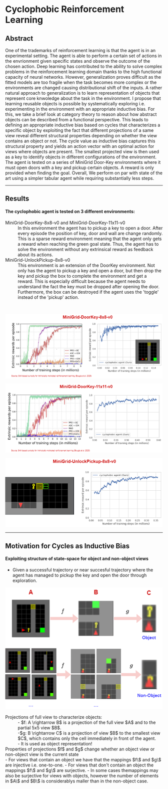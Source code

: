 # Cyclophobic Reinforcement Learning

## Abstract

One of the trademarks of reinforcement learning is that the agent is in an experimental setting. The agent is able to perform a certain set of actions in the envrionment given specific states and observe the outcome of the chosen action. Deep learning has contributed to the ability to solve complex problems in the reinforcement learning domain thanks to the high functional capacity of neural networks. However, generalization proves difficult as the fitted models are too fragile when the task becomes more complex or the environments are changed causing distributional shift of the inputs. A rather natural approach to generalization is to learn representation of objects that represent core knwoledge about the task in the environment.  I propose that learning reusable objects is possible by systematically exploring i.e. experimenting in the environment with an appropriate inductive bias. For this, we take a brief look at category theory to reason about how  abstract objects can be described from a functional perspective.  This leads to defining an appropriate inductive bias based on cycles that characterizes a specific object by exploiting the fact that different projections of a same view reveal different structural properties depending on whether the view contains an object or not. The cycle value as inductive bias captures this structural property and yields an action vector with an optimal action for views where objects are present.  The smallest projected view is then used as a key to identify objects in different configurations of the environment. The agent is tested on a series of MiniGrid Door-Key environments where it must open doors with a key and pickup certain objects. A reward is only provided when finding the goal. Overall, We perform on par with state of the art using a simpler tabular agent while requiring substantially less steps.

* * *

## Results
#### The cyclophobic agent is tested on 3 different environments:
<dl>
<dt>MiniGrid-DoorKey-8x8-v0 and MiniGrid-DoorKey-11x11-v0 </dt>
<dd>In this environment the agent has to pickup a key to open a door. After every episode the position of key, door and wall are change randomly. This is a sparse reward environment meaning that the agent only gets a reward when reaching the green goal state. Thus, the agent has to solve the environment without any extrinsical reward as feedback about its actions.</dd>
<dt>MiniGrid-UnlockPickup-8x8-v0</dt>
<dd>This environment is an extension of the DoorKey environment. Not only has the agent to pickup a key and open a door, but then drop the key and pickup the box to complete the environment and get a reward. This is especially difficult because the agent needs to understand the fact the key must be dropped after opening the door. Furthermore, the box can be destroyed if the agent uses the 'toggle' instead of the 'pickup' action.</dd>
</dl>

<br>

<p align="center">
  <img src="assets/result_8x8.png">
</p>
<p align="center">
  <img src="assets/result_11x11.png">
</p>

<p align="center">
  <img src="assets/result_up_8x8.png">
</p>

* * *

## Motivation for Cycles as Inductive Bias
#### Exploiting structure of state-space for object and non-object views
- Given a successful trajectory or near succesful trajectory where the agent has managed to pickup the key and open the door through exploration.
<p align="center">
  <img src="assets/cyclemapping.png">
</p>
<dl>
  <dt>Projections of full view to characterize objects:</dt>
  <dd>
    - $f: A \rightarrow B$ is a projection of the full view $A$ and to the partial 5x5 view $B$. 
   
  </dd>
  <dd> 
    -$g: B \rightarrow C$ is a projection of view $B$ to the smallest view $C$, which contains only the cell immediately in front of the agent.
  </dd>
  <dd>  
    - It is used as object representation! 
  </dd>
  <dt>Properties of projections $f$ and $g$ change whether an object view or non-object view is the current state</dt>
    - For views that contain an object we have that the mappings $f\$ and $g\$ are injective i.e. one-to-one.
    - For views that don't contain an object the mappings $f\$ and $g\$ are surjective.  
    - In some cases themappings may also be surjective for views with objects, however the number of elements in $A\$ and $B\$ is considerablys maller than in the non-object case.
</dl>
